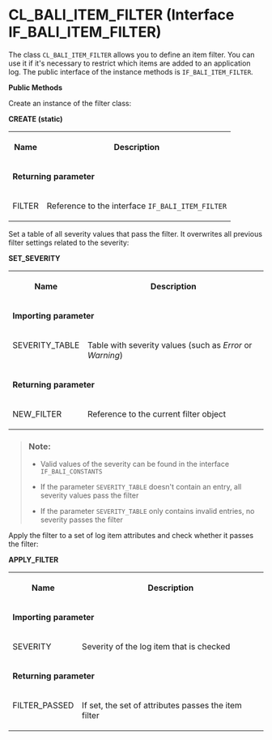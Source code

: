 <!-- loio786bd211c1454cf093a10e818eb38973 -->

# CL\_BALI\_ITEM\_FILTER \(Interface IF\_BALI\_ITEM\_FILTER\)

The class `CL_BALI_ITEM_FILTER` allows you to define an item filter. You can use it if it's necessary to restrict which items are added to an application log. The public interface of the instance methods is `IF_BALI_ITEM_FILTER`.

**Public Methods**



Create an instance of the filter class:

**CREATE \(static\)**


<table>
<tr>
<th valign="top">

Name

</th>
<th valign="top">

Description

</th>
</tr>
<tr>
<td valign="top" colspan="2">

**Returning parameter**

</td>
</tr>
<tr>
<td valign="top">

FILTER

</td>
<td valign="top">

Reference to the interface `IF_BALI_ITEM_FILTER` 

</td>
</tr>
</table>



Set a table of all severity values that pass the filter. It overwrites all previous filter settings related to the severity:

**SET\_SEVERITY**


<table>
<tr>
<th valign="top">

Name

</th>
<th valign="top">

Description

</th>
</tr>
<tr>
<td valign="top" colspan="2">

**Importing parameter**

</td>
</tr>
<tr>
<td valign="top">

SEVERITY\_TABLE

</td>
<td valign="top">

Table with severity values \(such as *Error* or *Warning*\)

</td>
</tr>
<tr>
<td valign="top" colspan="2">

**Returning parameter**

</td>
</tr>
<tr>
<td valign="top">

NEW\_FILTER

</td>
<td valign="top">

Reference to the current filter object

</td>
</tr>
</table>

> ### Note:  
> -   Valid values of the severity can be found in the interface `IF_BALI_CONSTANTS`
> 
> -   If the parameter `SEVERITY_TABLE` doesn't contain an entry, all severity values pass the filter
> 
> -   If the parameter `SEVERITY_TABLE` only contains invalid entries, no severity passes the filter



Apply the filter to a set of log item attributes and check whether it passes the filter:

**APPLY\_FILTER**


<table>
<tr>
<th valign="top">

Name

</th>
<th valign="top">

Description

</th>
</tr>
<tr>
<td valign="top" colspan="2">

**Importing parameter**

</td>
</tr>
<tr>
<td valign="top">

SEVERITY

</td>
<td valign="top">

Severity of the log item that is checked

</td>
</tr>
<tr>
<td valign="top" colspan="2">

**Returning parameter**

</td>
</tr>
<tr>
<td valign="top">

FILTER\_PASSED

</td>
<td valign="top">

If set, the set of attributes passes the item filter

</td>
</tr>
</table>


